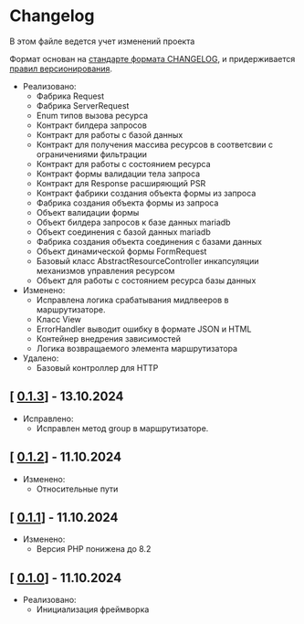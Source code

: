 
# Changelog

В этом файле ведется учет изменений проекта

Формат основан на [стандарте формата CHANGELOG](https://keepachangelog.com/en/1.0.0/),
и придерживается [правил версионирования](https://semver.org/spec/v2.0.0.html).

- Реализовано:
  - Фабрика Request
  - Фабрика ServerRequest
  - Enum типов вызова ресурса
  - Контракт билдера запросов 
  - Контракт для работы с базой данных
  - Контракт для получения массива ресурсов в соответсвии с ограничениями фильтрации
  - Контракт для работы с состоянием ресурса
  - Контракт формы валидации тела запроса
  - Контракт для Response расширяющий PSR
  - Контракт фабрики создания объекта формы из запроса
  - Фабрика создания объекта формы из запроса
  - Объект валидации формы
  - Объект билдера запросов к базе данных mariadb
  - Объект соединения с базой данных mariadb
  - Фабрика создания объекта соединения с базами данных
  - Объект динамической формы FormRequest
  - Базовый класс AbstractResourceController инкапсуляции механизмов управления ресурсом
  - Объект для работы с состоянием ресурса базы данных
- Изменено:
  - Исправлена логика срабатывания мидлвееров в маршрутизаторе.
  - Класс View
  - ErrorHandler выводит ошибку в формате JSON и HTML
  - Контейнер внедрения зависимостей
  - Логика возвращаемого элемента маршрутизатора
- Удалено:
  - Базовый контроллер для HTTP

## [ [0.1.3](https://github.com/ko-narsky/framework-new/releases/tag/0.1.3)] - 13.10.2024

- Исправлено:
  - Исправлен метод group в маршрутизаторе.

## [ [0.1.2](https://github.com/ko-narsky/framework-new/releases/tag/0.1.2)] - 11.10.2024

- Изменено:
  - Относительные пути

## [ [0.1.1](https://github.com/ko-narsky/framework-new/releases/tag/0.1.1)] - 11.10.2024

- Изменено:
  - Версия PHP понижена до 8.2

## [ [0.1.0](https://github.com/ko-narsky/framework-new/releases/tag/0.1.0)] - 11.10.2024

- Реализовано:
    - Инициализация фреймворка